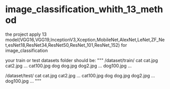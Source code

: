# image_classification_whith_13_method
the project apply 13 model(VGG16,VGG19,InceptionV3,Xception,MobileNet,AlexNet,LeNet,ZF_Net,esNet18,ResNet34,ResNet50,ResNet_101,ResNet_152) for image_classification

your train or test datasets folder should be:
"""
/dataset/train/
    cat
        cat.jpg
        cat2.jpg
        ...
        cat100.jpg
    dog
        dog.jpg
        dog2.jpg
        ...
        dog100.jpg
    ...
    
/dataset/test/
    cat
        cat.jpg
        cat2.jpg
        ...
        cat100.jpg
    dog
        dog.jpg
        dog2.jpg
        ...
        dog100.jpg
    ...
"""
